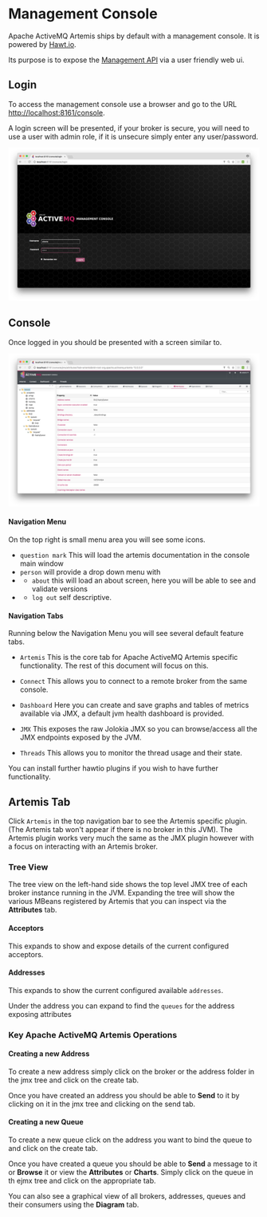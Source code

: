 # Management Console

Apache ActiveMQ Artemis ships by default with a management console. It is powered by [Hawt.io](http://hawt.io).

Its purpose is to expose the [Management API](management.md "Management API") via a user friendly web ui. 


## Login

To access the management console use a browser and go to the URL [http://localhost:8161/console]().

A login screen will be presented, if your broker is secure, you will need to use a user with admin role, if it is unsecure simply enter any user/password.

![ActiveMQ Artemis Console Login](images/console-login.png)


## Console

Once logged in you should be presented with a screen similar to.

![ActiveMQ Artemis Console Artemis Plugin](images/console-artemis-plugin.png)

#### Navigation Menu

On the top right is small menu area you will see some icons.

-    `question mark` This will load the artemis documentation in the console main window
-    `person` will provide a drop down menu with
- -  `about` this will load an about screen, here you will be able to see and validate versions
- -  `log out` self descriptive.

#### Navigation Tabs

Running below the Navigation Menu you will see several default feature tabs.
 
-    `Artemis` This is the core tab for Apache ActiveMQ Artemis specific functionality. The rest of this document will focus on this.

-    `Connect` This allows you to connect to a remote broker from the same console.

-    `Dashboard` Here you can create and save graphs and tables of metrics available via JMX, a default jvm health dashboard is provided. 

-    `JMX` This exposes the raw Jolokia JMX so you can browse/access all the JMX endpoints exposed by the JVM.

-    `Threads` This allows you to monitor the thread usage and their state.

You can install further hawtio plugins if you wish to have further functionality.



## Artemis Tab

Click `Artemis` in the top navigation bar to see the Artemis specific plugin. (The Artemis tab won't appear if there is no broker in this JVM).  The Artemis plugin works very much the same as the JMX plugin however with a focus on interacting with an Artemis broker.

### Tree View

The tree view on the left-hand side shows the top level JMX tree of each broker instance running in the JVM.  Expanding the tree will show the various MBeans registered by Artemis that you can inspect via the **Attributes** tab.

#### Acceptors

This expands to show and expose details of the current configured acceptors.

#### Addresses

This expands to show the current configured available `addresses`.

Under the address you can expand to find the `queues` for the address exposing attributes



### Key Apache ActiveMQ Artemis Operations

#### Creating a new Address

To create a new address simply click on the broker or the address folder in the jmx tree and click on the create tab.

Once you have created an address you should be able to **Send** to it by clicking on it in the jmx tree and clicking on the send tab.

#### Creating a new Queue

To create a new queue click on the address you want to bind the queue to and click on the create tab.

Once you have created a queue you should be able to **Send** a message to it or **Browse** it or view the  **Attributes** or **Charts**. Simply click on the queue in th ejmx tree and click on the appropriate tab.

You can also see a graphical view of all brokers, addresses, queues and their consumers using the **Diagram** tab. 
